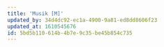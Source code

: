 ```yaml
---
title: 'Musik [M]'
updated_by: 34d4dc92-ec1a-4900-9a81-ed8dd8606f23
updated_at: 1610545676
id: 5bd5b110-614b-4b7e-9c35-be45b854c735
---
```

